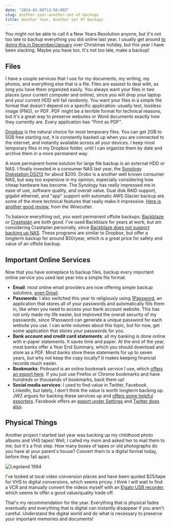 ```yaml
---
date: "2014-02-08T13:50:00Z"
slug: another-year-another-set-of-backups
title: Another Year, Another Set Of Backups
---
```


You might not be able to call it a New Years Resolution anyone, but it's not too
late to backup everything you did online last year. I usually get around [to
doing this in December/January][1] over Christmas holiday, but this year I have
been slacking. Maybe you have too. It's not too late, make a backup!

## Files

I have a couple services that I use for my documents, my writing, my photos, and
everything else that is a file. Files are easiest to deal with, as long you have
them organized easily. You always want your files in two places (your current
computer and online), since you will drop your laptop and your current HDD will
fail randomly. You want your files in a simple file format that doesn't depend
on a specific application: usually text, lossless image (PNG), or PDF. PDF might
be a terrible format for technical reasons, but it's a great way to preserve
websites or Word documents exactly how they currently are. Every application has
"Print as PDF".

[Dropbox][2] is the natural choice for most temporary files. You can get 2GB to 5GB
free starting out, it is constantly backed up when you are connected to the
internet, and instantly available across all your devices. I keep most temporary
files in my Dropbox folder, until I can organize them by date and archive them
in a more permanent way.

A more permanent home solution for large file backup is an external HDD or NAS.
I finally invested in a consumer NAS last year, the [Synology Diskstation
DS213][3] for about $200. Drobo is a another well known consumer NAS, but way
too expensive in my opinion, especially considering how cheap hardware has
become. The Synology has really impressed me in ease of use, software quality,
and overall value. Dual disk RAID support, gigabit ethernet, and "app" support
with automatic AWS Glacier backup are some of the more technical features that
really make it impressive. [Here is another good review][4], from the
Wirecutter.

To balance everything out, you want permanent offsite backups: [Backblaze][5] or
[Crashplan][6] are both good. I've used Backblaze for years at work, but am
considering Crashplan personally, since [Backblaze does not support backing up
NAS][7]. These programs are similar to Dropbox, but offer a longterm backup for
around $50/year, which is a great price for safety and value of an offsite
backup.

## Important Online Services

Now that you have someplace to backup files, backup every important online
service you used last year into a simple file format.

- **Email**: most online email providers are now offering simple backup
  solutions, [even Gmail][8].
- **Passwords**: I also switched this year to religiously using [1Password][9],
  an application that stores all of your passwords and automatically fills them
  in, like when you need to access your bank account website. This has not only
  made my life easier, but improved the overall security of my passwords, since
  1Password can generate a unique password for each website you use. I can write
  volumes about this topic, but for now, get some application that stores your
  passwords for you.
- **Bank account and credit card statements**: all my banking is done online
  with e-paper statements. It saves time and paper. At the end of the year, most
  banks offer a Year End Summary, which you should download and store as a PDF.
  Most banks store these statements for up to seven years, but why not keep the
  copy locally? It makes keeping financial records much easier.
- **Bookmarks**: Pinboard is an online bookmark service I use, which [offers an
  export here][10]. If you just use Firefox or Chrome bookmarks and have
  hundreds or thousands of bookmarks, back them up!
- **Social media services**: I used to find value in Twitter, Facebook,
  LinkedIn, but lately, I don't think the value is worth longterm backing up.
  JWZ argues for backing these services up and [offers some helpful
  exporters][11]. Facebook offers an [export under Settings][12] and [Twitter
  does also][13].

## Physical Things

Another project I started last year was backing up my childhood photo albums and
VHS tapes! Well, I called my mom and asked her to mail them to me, but it's
a first step. How many boxes of tapes or old photographs do you have at your
parent's house? Convert them to a digital format today, before they fall apart.

![Legoland 1994][15]

I've looked at local video conversion places and have been quoted $25/tape for
VHS to digital conversions, which seems pricey. I think I will wait to find
a VCR and manually convert the videos myself with an [Elgato USB recorder][14],
which seems to offer a good value/quality trade off.

That's my recommendation for the year. Everything that is physical fades
eventually and everything that is digital can instantly disappear if you aren't
careful. Understand the digital world and do what is necessary to preserve your
important memories and documents!

[1]: /2012/01/02/backup-everything-you-did-last-year/
[2]: https://db.tt/xduLbMk
[3]: https://www.amazon.com/gp/product/B008U68UHG?tag=thewire06-20&linkCode=as2
[4]: http://thewirecutter.com/reviews/synology-diskstation-ds21/
[5]: https://www.backblaze.com
[6]: https://www.code42.com/crashplan/
[7]: https://www.backblaze.com/edrive.html
[8]: https://gmailblog.blogspot.com/2013/12/download-copy-of-your-gmail-and-google.html
[9]: https://agilebits.com/onepassword
[10]: https://pinboard.in/export/
[11]: http://www.jwz.org/blog/2014/01/psa-back-up-your-shit/
[12]: https://www.facebook.com/settings
[13]: https://twitter.com/settings/account
[14]: https://www.amazon.com/gp/product/B0029U2YSA/ref=as_li_ss_tl?ie=UTF8&camp=1789&creative=390957&creativeASIN=B0029U2YSA&linkCode=as2&tag=asktherelic-20
[15]: /pic/legoland94.jpg
